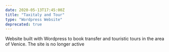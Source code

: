 ```yaml
---
date: 2020-05-13T17:45:00Z
title: "Taxitaly and Tour"
type: "Wordpress Website"
deprecated: true
---
```


Website built with Wordpress to book transfer and touristic tours in the area of Venice. The site is no longer active